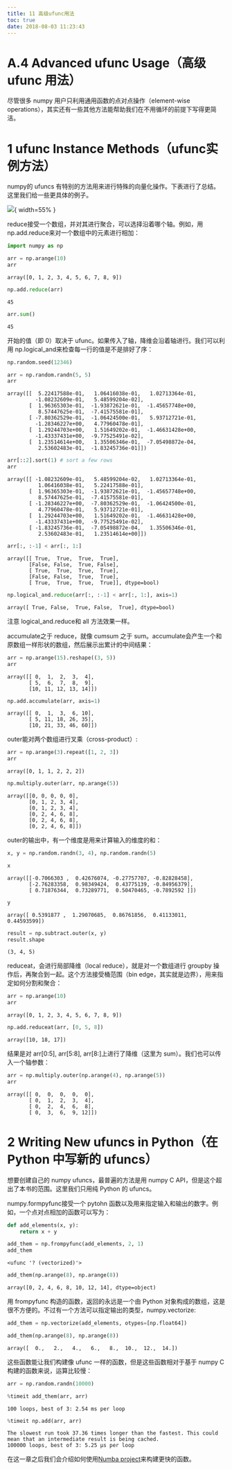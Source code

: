 ```yaml
---
title: 11 高级ufunc用法
toc: true
date: 2018-08-03 11:23:43
---
```


# A.4 Advanced ufunc Usage（高级 ufunc 用法）

尽管很多 numpy 用户只利用通用函数的点对点操作（element-wise operations），其实还有一些其他方法能帮助我们在不用循环的前提下写得更简洁。

# 1 ufunc Instance Methods（ufunc实例方法）

numpy的 ufuncs 有特别的方法用来进行特殊的向量化操作。下表进行了总结。这里我们给一些更具体的例子。

![](http://images.iterate.site/blog/image/180803/33ak1DaBfe.png?imageslim){ width=55% }

reduce接受一个数组，并对其进行聚合，可以选择沿着哪个轴。例如，用 np.add.reduce来对一个数组中的元素进行相加：




```Python
import numpy as np
```


```Python
arr = np.arange(10)
arr
```




    array([0, 1, 2, 3, 4, 5, 6, 7, 8, 9])




```Python
np.add.reduce(arr)
```




    45




```Python
arr.sum()
```




    45



开始的值（即 0）取决于 ufunc。如果传入了轴，降维会沿着轴进行。我们可以利用 np.logical_and来检查每一行的值是不是排好了序：


```Python
np.random.seed(12346)
```


```Python
arr = np.random.randn(5, 5)
arr
```




    array([[  5.22417588e-01,   1.06416038e-01,   1.02713364e-01,
             -1.08232609e-01,   5.48599204e-02],
           [  1.96365303e-01,  -1.93872621e-01,  -1.45657748e+00,
              8.57447625e-01,  -7.41575581e-01],
           [ -7.80362529e-01,  -1.06424500e-01,   5.93712721e-01,
             -1.28346227e+00,   4.77960478e-01],
           [  1.29244703e+00,   1.51649202e-01,  -1.46631428e+00,
             -1.43337431e+00,  -9.77525491e-02],
           [  1.23514614e+00,   1.35506346e-01,  -7.05498872e-04,
              2.53602483e-01,  -1.83245736e-01]])




```Python
arr[::2].sort(1) # sort a few rows
arr
```




    array([[ -1.08232609e-01,   5.48599204e-02,   1.02713364e-01,
              1.06416038e-01,   5.22417588e-01],
           [  1.96365303e-01,  -1.93872621e-01,  -1.45657748e+00,
              8.57447625e-01,  -7.41575581e-01],
           [ -1.28346227e+00,  -7.80362529e-01,  -1.06424500e-01,
              4.77960478e-01,   5.93712721e-01],
           [  1.29244703e+00,   1.51649202e-01,  -1.46631428e+00,
             -1.43337431e+00,  -9.77525491e-02],
           [ -1.83245736e-01,  -7.05498872e-04,   1.35506346e-01,
              2.53602483e-01,   1.23514614e+00]])




```Python
arr[:, :-1] < arr[:, 1:]
```




    array([[ True,  True,  True,  True],
           [False, False,  True, False],
           [ True,  True,  True,  True],
           [False, False,  True,  True],
           [ True,  True,  True,  True]], dtype=bool)




```Python
np.logical_and.reduce(arr[:, :-1] < arr[:, 1:], axis=1)
```




    array([ True, False,  True, False,  True], dtype=bool)



注意 logical_and.reduce和 all 方法效果一样。

accumulate之于 reduce，就像 cumsum 之于 sum。accumulate会产生一个和原数组一样形状的数组，然后展示出累计的中间结果：


```Python
arr = np.arange(15).reshape((3, 5))
arr
```




    array([[ 0,  1,  2,  3,  4],
           [ 5,  6,  7,  8,  9],
           [10, 11, 12, 13, 14]])




```Python
np.add.accumulate(arr, axis=1)
```




    array([[ 0,  1,  3,  6, 10],
           [ 5, 11, 18, 26, 35],
           [10, 21, 33, 46, 60]])



outer能对两个数组进行叉乘（cross-product）:


```Python
arr = np.arange(3).repeat([1, 2, 3])
arr
```




    array([0, 1, 1, 2, 2, 2])




```Python
np.multiply.outer(arr, np.arange(5))
```




    array([[0, 0, 0, 0, 0],
           [0, 1, 2, 3, 4],
           [0, 1, 2, 3, 4],
           [0, 2, 4, 6, 8],
           [0, 2, 4, 6, 8],
           [0, 2, 4, 6, 8]])



outer的输出中，有一个维度是用来计算输入的维度的和：


```Python
x, y = np.random.randn(3, 4), np.random.randn(5)
```


```Python
x
```




    array([[-0.7066303 ,  0.42676074, -0.27757707, -0.82828458],
           [-2.76283358,  0.98349424,  0.43775139, -0.84956379],
           [ 0.71876344,  0.73289771,  0.50470465, -0.7892592 ]])




```Python
y
```




    array([ 0.5391877 ,  1.29070685,  0.86761856,  0.41133011,  0.44593599])




```Python
result = np.subtract.outer(x, y)
result.shape
```




    (3, 4, 5)



reduceat，会进行局部降维（local reduce），就是对一个数组进行 groupby 操作后，再聚合到一起。这个方法接受桶范围（bin edge，其实就是边界），用来指定如何分割和聚合：


```Python
arr = np.arange(10)
arr
```




    array([0, 1, 2, 3, 4, 5, 6, 7, 8, 9])




```Python
np.add.reduceat(arr, [0, 5, 8])
```




    array([10, 18, 17])



结果是对 arr[0:5], arr[5:8], arr[8:]上进行了降维（这里为 sum）。我们也可以传入一个轴参数：


```Python
arr = np.multiply.outer(np.arange(4), np.arange(5))
arr
```




    array([[ 0,  0,  0,  0,  0],
           [ 0,  1,  2,  3,  4],
           [ 0,  2,  4,  6,  8],
           [ 0,  3,  6,  9, 12]])



# 2 Writing New ufuncs in Python（在 Python 中写新的 ufuncs）

想要创建自己的 numpy ufuncs，最普遍的方法是用 numpy C API，但是这个超出了本书的范围。这里我们只用纯 Python 的 ufuncs。

numpy.formpyfunc接受一个 pytohn 函数以及用来指定输入和输出的数字。例如，一个点对点相加的函数可以写为：


```Python
def add_elements(x, y):
    return x + y
```


```Python
add_them = np.frompyfunc(add_elements, 2, 1)
add_them
```




    <ufunc '? (vectorized)'>




```Python
add_them(np.arange(8), np.arange(8))
```




    array([0, 2, 4, 6, 8, 10, 12, 14], dtype=object)



用 frompyfunc 构造的函数，返回的永远是一个由 Python 对象构成的数组，这是很不方便的。不过有一个方法可以指定输出的类型，numpy.vectorize:


```Python
add_them = np.vectorize(add_elements, otypes=[np.float64])
```


```Python
add_them(np.arange(8), np.arange(8))
```




    array([  0.,   2.,   4.,   6.,   8.,  10.,  12.,  14.])



这些函数能让我们构建像 ufunc 一样的函数，但是这些函数相对于基于 numpy C构建的函数来说，运算比较慢：


```Python
arr = np.random.randn(10000)
```


```Python
%timeit add_them(arr, arr)
```

    100 loops, best of 3: 2.54 ms per loop



```Python
%timeit np.add(arr, arr)
```

    The slowest run took 37.36 times longer than the fastest. This could mean that an intermediate result is being cached.
    100000 loops, best of 3: 5.25 µs per loop


在这一章之后我们会介绍如何使用[Numba project](http://numba.pydata.org/)来构建更快的函数。


